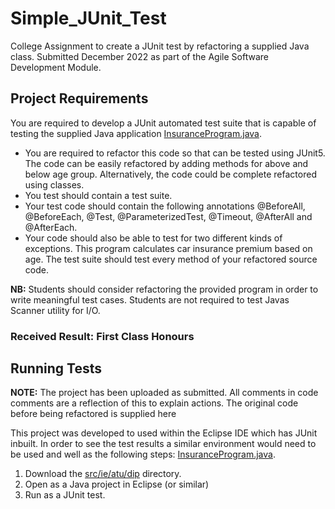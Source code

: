 # Simple_JUnit_Test
College Assignment to create a JUnit test by refactoring a supplied Java class. Submitted December 2022 as part of the Agile Software Development Module.

## Project Requirements

You are required to develop a JUnit automated test suite that is capable of testing the supplied Java application [InsuranceProgram.java](https://github.com/RichDaly/Simple_JUnit_Test/blob/main/InsuranceProgram.java).
- You are required to refactor this code so that can be tested using JUnit5. The code can
be easily refactored by adding methods for above and below age group. Alternatively, the
code could be complete refactored using classes.
- You test should contain a test suite.
- Your test code should contain the following annotations @BeforeAll, @BeforeEach, @Test,
@ParameterizedTest, @Timeout, @AfterAll and @AfterEach.
- Your code should also be able to test for two different kinds of exceptions.
This program calculates car insurance premium based on age. The test suite should test every
method of your refactored source code.

**NB:** Students should consider refactoring the provided program in order to write meaningful
test cases. Students are not required to test Javas Scanner utility for I/O.

### Received Result: First Class Honours

## Running Tests

**NOTE:** The project has been uploaded as submitted. All comments in code comments are a reflection of this to explain actions. The original code before being refactored is supplied here 

This project was developed to used within the Eclipse IDE which has JUnit inbuilt. In order to see the test results a similar environment would need to be used and well as the following steps: [InsuranceProgram.java](https://github.com/RichDaly/Simple_JUnit_Test/blob/main/InsuranceProgram.java).
1. Download the [src/ie/atu/dip](https://github.com/RichDaly/Simple_JUnit_Test/tree/main/src/ie/atu/dip) directory.
2. Open as a Java project in Eclipse (or similar)
3. Run as a JUnit test.

